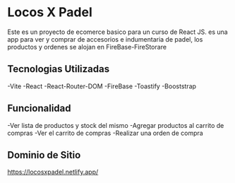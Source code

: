 # Locos X Padel

Este es un proyecto de ecomerce basico para un curso de React JS. es una app para ver y comprar de accesorios e indumentaria de padel, los productos y ordenes se alojan en FireBase-FireStorare

## Tecnologias Utilizadas

-Vite
-React
-React-Router-DOM
-FireBase
-Toastify
-Booststrap

## Funcionalidad

-Ver lista de productos y stock del mismo
-Agregar productos al carrito de compras
-Ver el carrito de compras
-Realizar una orden de compra

## Dominio de Sitio

https://locosxpadel.netlify.app/
